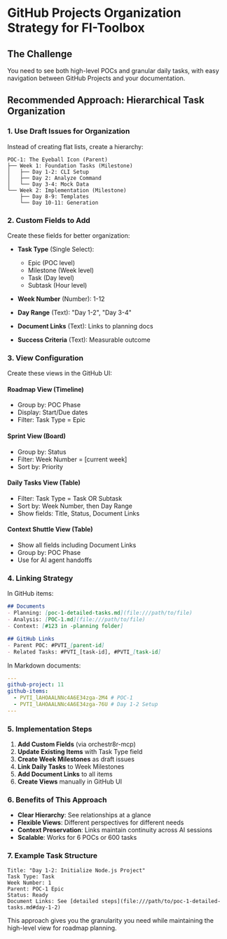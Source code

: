 # GitHub Projects Organization Strategy for FI-Toolbox

## The Challenge
You need to see both high-level POCs and granular daily tasks, with easy navigation between GitHub Projects and your documentation.

## Recommended Approach: Hierarchical Task Organization

### 1. **Use Draft Issues for Organization**

Instead of creating flat lists, create a hierarchy:

```
POC-1: The Eyeball Icon (Parent)
├── Week 1: Foundation Tasks (Milestone)
│   ├── Day 1-2: CLI Setup
│   ├── Day 2: Analyze Command
│   └── Day 3-4: Mock Data
└── Week 2: Implementation (Milestone)
    ├── Day 8-9: Templates
    └── Day 10-11: Generation
```

### 2. **Custom Fields to Add**

Create these fields for better organization:

- **Task Type** (Single Select):
  - Epic (POC level)
  - Milestone (Week level)
  - Task (Day level)
  - Subtask (Hour level)

- **Week Number** (Number): 1-12
- **Day Range** (Text): "Day 1-2", "Day 3-4"
- **Document Links** (Text): Links to planning docs
- **Success Criteria** (Text): Measurable outcome

### 3. **View Configuration**

Create these views in the GitHub UI:

#### **Roadmap View** (Timeline)
- Group by: POC Phase
- Display: Start/Due dates
- Filter: Task Type = Epic

#### **Sprint View** (Board)
- Group by: Status
- Filter: Week Number = [current week]
- Sort by: Priority

#### **Daily Tasks View** (Table)
- Filter: Task Type = Task OR Subtask
- Sort by: Week Number, then Day Range
- Show fields: Title, Status, Document Links

#### **Context Shuttle View** (Table)
- Show all fields including Document Links
- Group by: POC Phase
- Use for AI agent handoffs

### 4. **Linking Strategy**

In GitHub items:
```markdown
## Documents
- Planning: [poc-1-detailed-tasks.md](file:///path/to/file)
- Analysis: [POC-1.md](file:///path/to/file)
- Context: [#123 in -planning folder]

## GitHub Links
- Parent POC: #PVTI_[parent-id]
- Related Tasks: #PVTI_[task-id], #PVTI_[task-id]
```

In Markdown documents:
```yaml
---
github-project: 11
github-items:
  - PVTI_lAHOAALNNc4A6E34zga-2M4 # POC-1
  - PVTI_lAHOAALNNc4A6E34zga-76U # Day 1-2 Setup
---
```

### 5. **Implementation Steps**

1. **Add Custom Fields** (via orchestr8r-mcp)
2. **Update Existing Items** with Task Type field
3. **Create Week Milestones** as draft issues
4. **Link Daily Tasks** to Week Milestones
5. **Add Document Links** to all items
6. **Create Views** manually in GitHub UI

### 6. **Benefits of This Approach**

- **Clear Hierarchy**: See relationships at a glance
- **Flexible Views**: Different perspectives for different needs
- **Context Preservation**: Links maintain continuity across AI sessions
- **Scalable**: Works for 6 POCs or 600 tasks

### 7. **Example Task Structure**

```
Title: "Day 1-2: Initialize Node.js Project"
Task Type: Task
Week Number: 1
Parent: POC-1 Epic
Status: Ready
Document Links: See [detailed steps](file:///path/to/poc-1-detailed-tasks.md#day-1-2)
```

This approach gives you the granularity you need while maintaining the high-level view for roadmap planning.